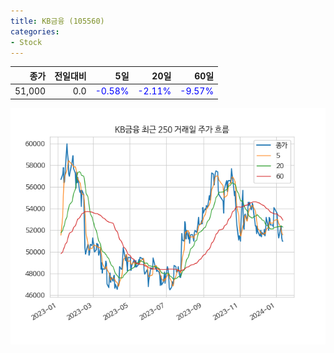 ```yaml
---
title: KB금융 (105560)
categories:
- Stock
---
```


|종가|전일대비|5일|20일|60일|
|---:|-------:|--:|---:|---:|
|51,000|0.0|<span style="color: blue">-0.58%</span>|<span style="color: blue">-2.11%</span>|<span style="color: blue">-9.57%</span>|


<!-- more -->

![105560](/assets/images/stock/105560.png)
